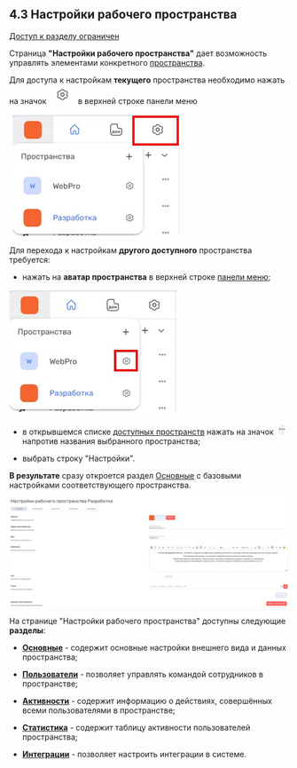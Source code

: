 ## 4.3 Настройки рабочего пространства

[Доступ к разделу ограничен](9_roles_&_access/9.2_access.md)

Страница **"Настройки рабочего пространства"** дает возможность управлять элементами конкретного [пространства](4_workspace/4_workspace.md).  

Для доступа к настройкам **текущего** пространства необходимо нажать на значок ![шестерёнка](/imgs/шестерёнка.jpg) в верхней строке панели меню

![4.3-0](/imgs/4.3-0.jpg)


Для перехода к настройкам **другого доступного** пространства требуется:

- нажать на **аватар пространства** в верхней строке [панели меню](3_menu/3_menu.md);

![4.3-1](/imgs/4.3-1.jpg)

- в открывшемся списке [доступных пространств](4_workspace/4.1_me_workspaces.md) нажать на значок ![значок_3точки](/imgs/значок_3точки.jpg) напротив названия выбранного пространства;

- выбрать строку "Настройки".

**В результате** сразу откроется раздел [Основные](4_workspace/4.3_settings/4.3.1_main/4.3.1_main_.md) с базовыми настройками соответствующего пространства.

![4.3-2](/imgs/4.3-2.jpg)


На странице "Настройки рабочего пространства" доступны следующие **разделы**:

- [**Основные**](4_workspace/4.3_settings/4.3.1_main/4.3.1_main_.md) - содержит основные настройки внешнего вида и данных пространства;

- [**Пользователи**](4_workspace/4.3_settings/4.3.2_members/4.3.2_members.md) - позволяет управлять командой сотрудников в пространстве;

- [**Активности**](4_workspace/4.3_settings/4.3.3_workspace_activity.md) - содержит информацию о действиях, совершённых всеми пользователями в пространстве;

- [**Статистика**](4_workspace/4.3_settings/4.3.4_activity_map.md) - содержит таблицу активности пользователей пространства;

- [**Интеграции**](4_workspace/4.3_settings/4.3.5_integrations.md) - позволяет настроить интеграции в системе.
